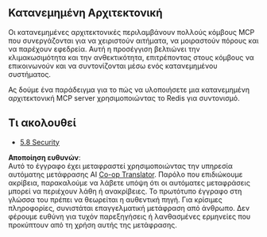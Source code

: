 <!--
CO_OP_TRANSLATOR_METADATA:
{
  "original_hash": "cd973a4e381337c6a3ac2443e7548e63",
  "translation_date": "2025-06-12T23:54:40+00:00",
  "source_file": "05-AdvancedTopics/mcp-scaling/README.md",
  "language_code": "el"
}
-->
## Κατανεμημένη Αρχιτεκτονική

Οι κατανεμημένες αρχιτεκτονικές περιλαμβάνουν πολλούς κόμβους MCP που συνεργάζονται για να χειριστούν αιτήματα, να μοιραστούν πόρους και να παρέχουν εφεδρεία. Αυτή η προσέγγιση βελτιώνει την κλιμακωσιμότητα και την ανθεκτικότητα, επιτρέποντας στους κόμβους να επικοινωνούν και να συντονίζονται μέσω ενός κατανεμημένου συστήματος.

Ας δούμε ένα παράδειγμα για το πώς να υλοποιήσετε μια κατανεμημένη αρχιτεκτονική MCP server χρησιμοποιώντας το Redis για συντονισμό.

## Τι ακολουθεί

- [5.8 Security](../mcp-security/README.md)

**Αποποίηση ευθυνών**:  
Αυτό το έγγραφο έχει μεταφραστεί χρησιμοποιώντας την υπηρεσία αυτόματης μετάφρασης AI [Co-op Translator](https://github.com/Azure/co-op-translator). Παρόλο που επιδιώκουμε ακρίβεια, παρακαλούμε να λάβετε υπόψη ότι οι αυτόματες μεταφράσεις μπορεί να περιέχουν λάθη ή ανακρίβειες. Το πρωτότυπο έγγραφο στη γλώσσα του πρέπει να θεωρείται η αυθεντική πηγή. Για κρίσιμες πληροφορίες, συνιστάται επαγγελματική μετάφραση από άνθρωπο. Δεν φέρουμε ευθύνη για τυχόν παρεξηγήσεις ή λανθασμένες ερμηνείες που προκύπτουν από τη χρήση αυτής της μετάφρασης.